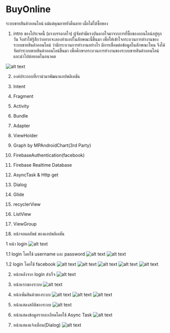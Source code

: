 # BuyOnline
ระบบขายสินค้าออนไลน์ แม้แต่คุณยายยังดิ้นตาย เมื่อไม่ได้ซื้อของ


1. intro ของโปรเจคนี้ (แรงบรรดาลใจ)
   ผู้จัดทำมีแรงบันดาลใจมาจากการที่ซื้อของออนไลน์อยู่ทุกวัน จึงทำให้รู้สึกว่าอยากจะลองทำแอปในลักษณะนี้ขึ้นมา
เพื่อให้เข้าใจกระบวนการทำงานของระบบขายสินค้าออนไลน์ ว่ามีกระบวนการทำงานอย่างไร มีการเชื่อมต่อข้อมูลในลักษณะไหน
จึงได้จัดทำระบบขายสินค้าออนไลน์ขึ้นมา เพื่อศึกษากระบวนการทำงานของระบบขายสินค้าออนไลน์ และนำไปต่อยอดในอนาคต

![alt text](https://blog.sogoodweb.com/upload/510/36vmZtLAEC.png)

2. องค์ประกอบที่เรานำมาพัฒนาแอปพลิเคชัน
  1. Intent
  2. Fragment
  3. Activity
  4. Bundle
  5. Adapter
  6. ViewHolder
  7. Graph by MPAndroidChart(3rd Party)
  8. FirebaseAuthentication(facebook)
  9. Firebase Realtime Database
  10. AsyncTask & Http get
  11. Dialog
  12. Glide
  13. recyclerView
  14. ListView
  15. ViewGroup
   
3. หน้าจอผลลัพธ์ ของแอปพลิเคชัน

  1 หน้า login
  ![alt text](https://i.postimg.cc/zBszRqSP/5.png)
   
  1.1 login โดยใช้ username และ password
  ![alt text](https://i.postimg.cc/Z56vjDDQ/6.png)
  ![alt text](https://i.postimg.cc/7ZbwZCSn/7.png)
   
  1.2 login โดยใช้ facebook
  ![alt text](https://i.postimg.cc/13MBJtd2/8.png)
  ![alt text](https://i.postimg.cc/gcqZv7QB/9.png)
  ![alt text](https://i.postimg.cc/brKWYJP3/10.png)
  ![alt text](https://i.postimg.cc/TPztWsF3/11.png)
  ![alt text](https://i.postimg.cc/8kKrKvkh/12.png)
   
  2. หน้าหลังจาก login สำเร็จ
  ![alt text](https://i.postimg.cc/wTjnzCdC/13.png)
   
  3. หน้าแรกของระบบ
  ![alt text](https://i.postimg.cc/TwhtyDRf/14.png)
   
  4. หน้าเพิ่มสินค้าของระบบ
  ![alt text](https://i.postimg.cc/1Rv91xdF/15.png)
  ![alt text](https://i.postimg.cc/ZqYSMVLH/16.png)
  ![alt text](https://i.postimg.cc/SxFQD651/17.png)
   
  5. หน้าแสดงสถิติของระบบ
  ![alt text](https://i.postimg.cc/d0dJdL4P/18.png)
   
  6. หน้าแสดงข้อมูลรายละเอียดโดยใช้ Async Task 
  ![alt text](https://i.postimg.cc/SKbwBV73/19.png)
   
  7. หน้าแสดงแจ้งเตือน(Dialog)
  ![alt text](https://i.postimg.cc/6QzYMhHd/20.png)
   
